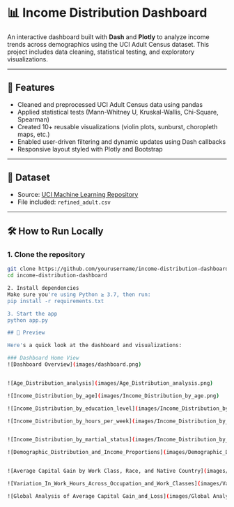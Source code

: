# 📊 Income Distribution Dashboard

An interactive dashboard built with **Dash** and **Plotly** to analyze income trends across demographics using the UCI Adult Census dataset. This project includes data cleaning, statistical testing, and exploratory visualizations.

---

## 🚀 Features

- Cleaned and preprocessed UCI Adult Census data using pandas
- Applied statistical tests (Mann-Whitney U, Kruskal-Wallis, Chi-Square, Spearman)
- Created 10+ reusable visualizations (violin plots, sunburst, choropleth maps, etc.)
- Enabled user-driven filtering and dynamic updates using Dash callbacks
- Responsive layout styled with Plotly and Bootstrap

---

## 📁 Dataset

- Source: [UCI Machine Learning Repository](https://archive.ics.uci.edu/ml/datasets/adult)
- File included: `refined_adult.csv`

---

## 🛠️ How to Run Locally

### 1. Clone the repository

```bash
git clone https://github.com/yourusername/income-distribution-dashboard.git
cd income-distribution-dashboard

2. Install dependencies
Make sure you're using Python ≥ 3.7, then run:
pip install -r requirements.txt

3. Start the app
python app.py

## 📸 Preview

Here's a quick look at the dashboard and visualizations:

### Dashboard Home View
![Dashboard Overview](images/dashboard.png)


![Age_Distribution_analysis](images/Age_Distribution_analysis.png)

![Income_Distribution_by_age](images/Income_Distribution_by_age.png)

![Income_Distribution_by_education_level](images/Income_Distribution_by_education_level.png)

![Income_Distribution_by_hours_per_week](images/Income_Distribution_by_hours_per_week.png)


![Income_Distribution_by_martial_status](images/Income_Distribution_by_martial_status.png)

![Demographic_Distribution_and_Income_Proportions](images/Demographic_Distribution_and_Income_Proportions.png)


![Average Capital Gain by Work Class, Race, and Native Country](images/Average Capital Gain by Work Class, Race, and Native Country.png)

![Variation_In_Work_Hours_Across_Occupation_and_Work_Classes](images/Variation_In_Work_Hours_Across_Occupation_and_Work_Classes.png)

![Global Analysis of Average Capital Gain_and_Loss](images/Global Analysis of Average Capital Gain_and_Loss.png)


